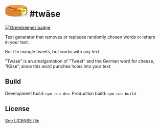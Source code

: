 # ![](40px-Cheese.png) #twäse

[![Greenkeeper badge](https://badges.greenkeeper.io/freaktechnik/twaese.svg)](https://greenkeeper.io/)

Text generator that removes or replaces randomly chosen words or letters in your text.

Built to mangle tweets, but works with any text.

"Twäse" is an amalgamation of "Tweet" and the German word for cheese, "Käse", since this word punches holes into your text.

## Build
Development build: `npm run dev`.
Production build: `npm run build`

## License
[See LICENSE file](LICENSE)
